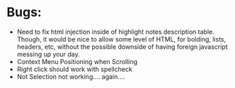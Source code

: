 # Bugs:
- Need to fix html injection inside of highlight notes description table. Though, it would be nice to allow some level of HTML, for bolding, lists, headers, etc, without the possible downside of having foreign javascript messing up your day.
- Context Menu Positioning when Scrolling
- Right click should work with spellcheck 
- Not Selection not working.... again....